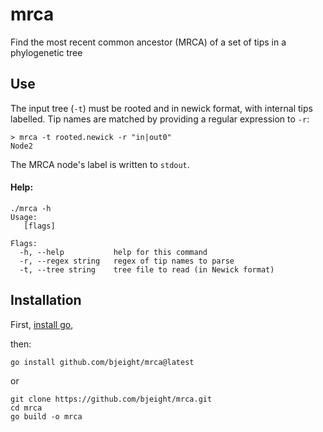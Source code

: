 # mrca

Find the most recent common ancestor (MRCA) of a set of tips in a phylogenetic tree

## Use

The input tree (`-t`) must be rooted and in newick format, with internal tips labelled. Tip names are matched by providing a regular expression to `-r`:

```
> mrca -t rooted.newick -r "in|out0"
Node2
```

The MRCA node's label is written to `stdout`.

#### Help:

```
./mrca -h
Usage:
   [flags]

Flags:
  -h, --help           help for this command
  -r, --regex string   regex of tip names to parse
  -t, --tree string    tree file to read (in Newick format)
```

## Installation

First, [install go](https://go.dev/dl/),

then:

```
go install github.com/bjeight/mrca@latest
```

or

```
git clone https://github.com/bjeight/mrca.git
cd mrca
go build -o mrca
```
